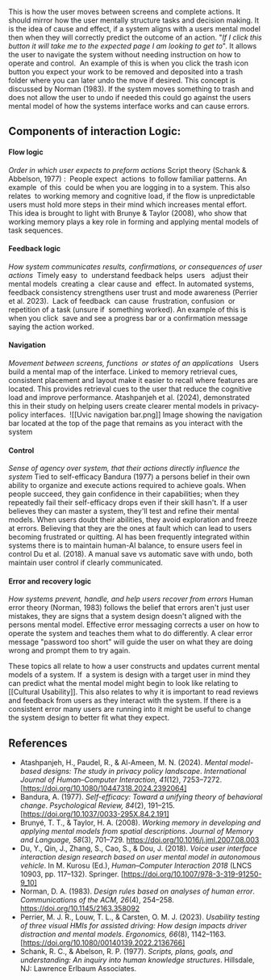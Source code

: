 This is how the user moves between screens and complete actions. It should mirror how the user mentally structure tasks and decision making. It is the idea of cause and effect, if a system aligns with a users mental model then when they will correctly predict the outcome of an action. "*If I click this button it will take me to the expected page I am looking to get to*". It allows the user to navigate the system without needing instruction on how to operate and control.  An example of this is when you click the trash icon button you expect your work to be removed and deposited into a trash folder where you can later undo the move if desired. This concept is discussed by Norman (1983). If the system moves something to trash and does not allow the user to undo if needed this could go against the users mental model of how the systems interface works and can cause errors. 
## Components of interaction Logic:
#### Flow logic
*Order in which user expects to preform actions*
Script theory (Schank & Abbelson, 1977) :  People expect  actions  to follow familiar patterns. An example  of this  could be when you are logging in to a system. This also  relates  to working memory and cognitive load, if the flow is unpredictable users must hold more steps in their mind which increases mental effort. This idea is brought to light with Brunye & Taylor (2008), who show that working memory plays a key role in forming and applying mental models of task sequences. 
#### Feedback logic 
*How system communicates results, confirmations, or consequences of user actions* 
Timely easy  to  understand feedback helps  users   adjust their mental models  creating a  clear cause and  effect. In automated systems, feedback consistency strengthens user trust and mode awareness (Perrier et al. 2023).  Lack of feedback  can cause  frustration, confusion  or  repetition of a task (unsure if  something worked). An example of this is when you click  save and see a progress bar or a confirmation message  saying the action worked.  
#### Navigation
*Movement between screens, functions  or states of an applications*  
Users build a mental map of the interface. Linked to memory retrieval cues, consistent placement and layout make it easier to recall where features are located. This provides retrieval cues to the user that reduce the cognitive load and improve performance. Atashpanjeh et al. (2024), demonstrated this in their study on helping users create clearer mental models in privacy-policy interfaces. 
![[Uvic navigation bar.png]]
Image showing the navigation bar located at the top of the page that remains as you interact with the system
#### Control 
*Sense of agency over system, that their actions directly influence the system*
Tied to self-efficacy Bandura (1977) a persons belief in their own ability to organize and execute actions required to achieve goals. When people succeed, they gain confidence in their capabilities; when they repeatedly fail their self-efficacy drops even if their skill hasn't. If a user believes they can master a system, they'll test and refine their mental models. When users doubt their abilities, they avoid exploration and freeze at errors. Believing that they are the ones at fault which can lead to users becoming frustrated or quitting. AI has been frequently integrated within systems there is to maintain human-AI balance, to ensure users feel in control Du et al. (2018). A manual save vs automatic save with undo, both maintain user control if clearly communicated. 
#### Error and recovery logic 
*How systems prevent, handle, and help users recover from errors*
Human error theory (Norman, 1983) follows the belief that errors aren't just user mistakes, they are signs that a system design doesn't aligned with the persons mental model. Effective error messaging corrects a user on how to operate the system and teaches them what to do differently. A clear error message "password too short" will guide the user on what they are doing wrong and prompt them to try again. 

These topics all relate to how a user constructs and updates current mental models of a system. If  a system is design with a target user in mind they can predict what the mental model might begin to look like relating to [[Cultural Usability]]. This also relates to why it is important to read reviews and feedback from users as they interact with the system. If there is a consistent error many users are running into it might be useful to change the system design to better fit what they expect. 
## **References**
- Atashpanjeh, H., Paudel, R., & Al-Ameen, M. N. (2024). _Mental model-based designs: The study in privacy policy landscape_. _International Journal of Human–Computer Interaction, 41_(12), 7253–7272. [https://doi.org/10.1080/10447318.2024.2392064]
- Bandura, A. (1977). _Self-efficacy: Toward a unifying theory of behavioral change_. _Psychological Review, 84_(2), 191–215. [https://doi.org/10.1037/0033-295X.84.2.191]
- Brunyé, T. T., & Taylor, H. A. (2008). _Working memory in developing and applying mental models from spatial descriptions_. _Journal of Memory and Language, 58_(3), 701–729. https://doi.org/10.1016/j.jml.2007.08.003
- Du, Y., Qin, J., Zhang, S., Cao, S., & Dou, J. (2018). _Voice user interface interaction design research based on user mental model in autonomous vehicle_. In M. Kurosu (Ed.), _Human–Computer Interaction 2018_ (LNCS 10903, pp. 117–132). Springer. [https://doi.org/10.1007/978-3-319-91250-9_10]
- Norman, D. A. (1983). _Design rules based on analyses of human error_. _Communications of the ACM, 26_(4), 254–258. https://doi.org/10.1145/2163.358092
- Perrier, M. J. R., Louw, T. L., & Carsten, O. M. J. (2023). _Usability testing of three visual HMIs for assisted driving: How design impacts driver distraction and mental models_. _Ergonomics, 66_(8), 1142–1163. [https://doi.org/10.1080/00140139.2022.2136766]
- Schank, R. C., & Abelson, R. P. (1977). _Scripts, plans, goals, and understanding: An inquiry into human knowledge structures_. Hillsdale, NJ: Lawrence Erlbaum Associates.